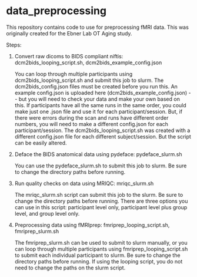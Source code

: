 # data_preprocessing
This repository contains code to use for preprocessing fMRI data. This was originally created for the Ebner Lab OT Aging study.

Steps:
1. Convert raw dicoms to BIDS compliant niftis: dcm2bids_looping_script.sh, dcm2bids_example_config.json
   
   You can loop through multiple participants using dcm2bids_looping_script.sh and submit this job to slurm. The dcm2bids_config.json files must be created before you run this. An example config.json is uploaded here (dcm2bids_example_config.json) -- but you will need to check your data and make your own based on this. If participants have all the same runs in the same order, you could make just one .json file and use it for each participant/session. But, if there were errors during the scan and runs have different order numbers, you will need to make a different config.json for each participant/session. The dcm2bids_looping_script.sh was created with a different config.json file for each different subject/session. But the script can be easily altered.

2. Deface the BIDS anatomical data using pydeface: pydeface_slurm.sh
   
   You can use the pydeface_slurm.sh to submit this job to slurm. Be sure to change the directory paths before running.

3. Run quality checks on data using MRIQC: mriqc_slurm.sh
   
   The mriqc_slurm.sh script can submit this job to the slurm. Be sure to change the directory paths before running. There are three options you can use in this script: participant level only, participant level plus group level, and group level only.
   
4. Preprocessing data using fMRIprep: fmriprep_looping_script.sh, fmriprep_slurm.sh
   
   The fmriprep_slurm.sh can be used to submit to slurm manually, or you can loop through multiple participants using fmriprep_looping_script.sh to submit each individual participant to slurm. Be sure to change the directory paths before running. If using the looping script, you do not need to change the paths on the slurm script.

